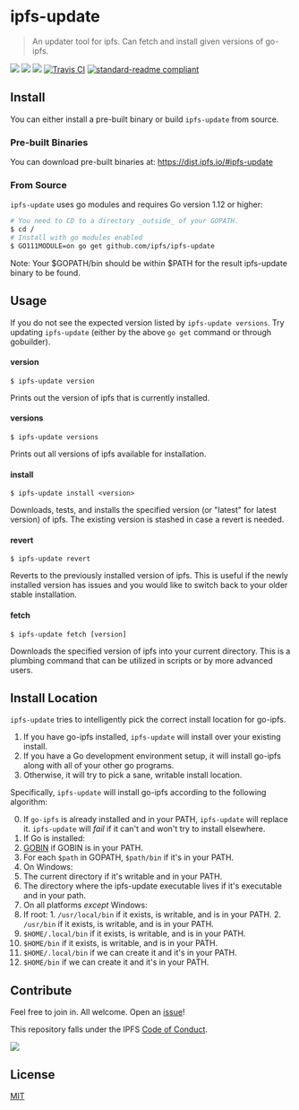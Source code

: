 # ipfs-update

> An updater tool for ipfs. Can fetch and install given versions of go-ipfs.

[![](https://img.shields.io/badge/made%20by-Protocol%20Labs-blue.svg?style=flat-square)](http://ipn.io)
[![](https://img.shields.io/badge/project-IPFS-blue.svg?style=flat-square)](http://ipfs.io/)
[![](https://img.shields.io/badge/freenode-%23ipfs-blue.svg?style=flat-square)](http://webchat.freenode.net/?channels=%23ipfs)
[![Travis CI](https://travis-ci.org/ipfs/ipfs-update.svg?branch=master)](https://travis-ci.org/ipfs/ipfs-update)
[![standard-readme compliant](https://img.shields.io/badge/standard--readme-OK-green.svg?style=flat-square)](https://github.com/RichardLitt/standard-readme)

## Install

You can either install a pre-built binary or build `ipfs-update` from source.

### Pre-built Binaries

You can download pre-built binaries at: https://dist.ipfs.io/#ipfs-update

### From Source

`ipfs-update` uses go modules and requires Go version 1.12 or higher:

```sh
# You need to CD to a directory _outside_ of your GOPATH.
$ cd /
# Install with go modules enabled
$ GO111MODULE=on go get github.com/ipfs/ipfs-update
```

Note: Your $GOPATH/bin should be within $PATH for the result ipfs-update binary
to be found.

## Usage

If you do not see the expected version listed by `ipfs-update versions`. Try updating
`ipfs-update` (either by the above `go get` command or through gobuilder).

#### version

`$ ipfs-update version`

Prints out the version of ipfs that is currently installed.

#### versions

`$ ipfs-update versions`

Prints out all versions of ipfs available for installation.

#### install

`$ ipfs-update install <version>`

Downloads, tests, and installs the specified version (or "latest" for
latest version) of ipfs. The existing version is stashed in case a revert is needed.

#### revert

`$ ipfs-update revert`

Reverts to the previously installed version of ipfs. This
is useful if the newly installed version has issues and you would like to switch
back to your older stable installation.

#### fetch

`$ ipfs-update fetch [version]`

Downloads the specified version of ipfs into your current
directory. This is a plumbing command that can be utilized in scripts or by
more advanced users.

## Install Location

`ipfs-update` tries to intelligently pick the correct install location for
go-ipfs.

1. If you have go-ipfs installed, `ipfs-update` will install over your existing install.
2. If you have a Go development environment setup, it will install go-ipfs along
   with all of your other go programs.
3. Otherwise, it will try to pick a sane, writable install location.

Specifically, `ipfs-update` will install go-ipfs according to the following
algorithm:

0. If `go-ipfs` is already installed and in your PATH, `ipfs-update` will
   replace it. `ipfs-update` will _fail_ if it can't and won't try to install
   elsewhere.
1. If Go is installed:
  1. [GOBIN][go-env] if GOBIN is in your PATH.
  2. For each `$path` in GOPATH, `$path/bin` if it's in your PATH.
2. On Windows:
  1. The current directory if it's writable and in your PATH.
  2. The directory where the ipfs-update executable lives if it's executable and in your path.
3. On all platforms _except_ Windows:
  1. If root:
    1. `/usr/local/bin` if it exists, is writable, and is in your PATH.
    2. `/usr/bin` if it exists, is writable, and is in your PATH.
  2. `$HOME/.local/bin` if it exists, is writable, and is in your PATH.
  3. `$HOME/bin` if it exists, is writable, and is in your PATH.
  4. `$HOME/.local/bin` if we can create it and it's in your PATH.
  5. `$HOME/bin` if we can create it and it's in your PATH.

[go-env]: https://golang.org/cmd/go/#hdr-Environment_variables

## Contribute

Feel free to join in. All welcome. Open an [issue](https://github.com/ipfs/ipfs-update/issues)!

This repository falls under the IPFS [Code of Conduct](https://github.com/ipfs/community/blob/master/code-of-conduct.md).

[![](https://cdn.rawgit.com/jbenet/contribute-ipfs-gif/master/img/contribute.gif)](https://github.com/ipfs/community/blob/master/contributing.md)

## License

[MIT](LICENSE)

